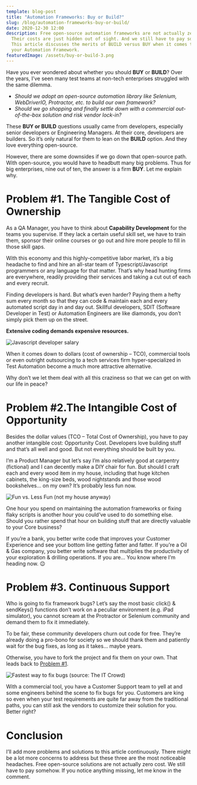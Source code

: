 ```yaml
---
template: blog-post
title: "Automation Frameworks: Buy or Build?"
slug: /blog/automation-frameworks-buy-or-build/
date: 2020-12-30 12:00
description: Free open-source automation frameworks are not actually zero cost.
  Their costs are just hidden out of sight. And we still have to pay somehow.
  This article discusses the merits of BUILD versus BUY when it comes to picking
  your Automation Framework.
featuredImage: /assets/buy-or-build-3.png
---
```

Have you ever wondered about whether you should **BUY** or **BUILD**? Over the years, I’ve seen many test teams at non-tech enterprises struggled with the same dilemma.  

* _Should we adopt an open-source automation library like Selenium, WebDriverIO, Protractor, etc. to build our own framework?_
* _Should we go shopping and finally settle down with a commercial out-of-the-box solution and risk vendor lock-in?_

These **BUY or BUILD** questions usually came from developers, especially senior developers or Engineering Managers. At their core, developers are builders. So it’s only natural for them to lean on the **BUILD** option. And they love everything open-source. 

However, there are some downsides if we go down that open-source path. With open-source, you would have to headbutt many big problems. Thus for big enterprises, nine out of ten, the answer is a firm **BUY**. Let me explain why.

# Problem #1. The Tangible Cost of Ownership

As a QA Manager, you have to think about **Capability Development** for the teams you supervise. If they lack a certain useful skill set, we have to train them, sponsor their online courses or go out and hire more people to fill in those skill gaps.

With this economy and this highly-competitive labor market, it’s a big headache to find and hire an all-star team of Typescript/Javascript programmers or any language for that matter. That’s why head hunting firms are everywhere, readily providing their services and taking a cut out of each and every recruit.

Finding developers is hard. But what’s even harder? Paying them a hefty sum every month so that they can code & maintain each and every automated script day in and day out. Skillful developers, SDIT (Software Developer in Test) or Automation Engineers are like diamonds, you don’t simply pick them up on the street. 

**Extensive coding demands expensive resources.**

![Javascript developer salary](/assets/javascript-dev-salary.png "Javascript developer salary")

When it comes down to dollars (cost of ownership – TCO),  commercial tools or even outright outsourcing to a tech services firm hyper-specialized in Test Automation become a much more attractive alternative. 

Why don’t we let them deal with all this craziness so that we can get on with our life in peace?

# Problem #2.The Intangible Cost of Opportunity

Besides the dollar values (TCO – Total Cost of Ownership), you have to pay another intangible cost: Opportunity Cost. Developers love building stuff and that’s all well and good. But not everything should be built by you.

I’m a Product Manager but let’s say I’m also relatively good at carpentry (fictional) and I can decently make a DIY chair for fun. But should I craft each and every wood item in my house, including that huge kitchen cabinets, the king-size beds, wood nightstands and those wood bookshelves… on my own? It’s probably less fun now.

![Fun vs. Less Fun (not my house anyway)](/assets/fun-less-fun.png "Fun vs. Less Fun (disclaimer: not my house)")

One hour you spend on maintaining the automation frameworks or fixing flaky scripts is another hour you could’ve used to do something else. Should you rather spend that hour on building stuff that are directly valuable to your Core business? 

If you’re a bank, you better write code that improves your Customer Experience and see your bottom line getting fatter and fatter. If you’re a Oil & Gas company, you better write software that multiplies the productivity of your exploration & drilling operations. If you are… You know where I’m heading now. 😉

# Problem #3. Continuous Support

Who is going to fix framework bugs? Let’s say the most basic click() & sendKeys() functions don’t work on a peculiar environment (e.g. iPad simulator), you cannot scream at the Protractor or Selenium community and demand them to fix it immediately.

To be fair, these community developers churn out code for free. They’re already doing a pro-bono for society so we should thank them and patiently wait for the bug fixes, as long as it takes… maybe years. 

Otherwise, you have to fork the project and fix them on your own. That leads back to [Problem #1](#problem-1-the-tangible-cost-of-ownership).

<img src="/assets/developer-fix-bug.gif" alt="Fastest way to fix bugs (source: The IT Crowd)"/>

With a commercial tool, you have a Customer Support team to yell at and some engineers behind the scene to fix bugs for you. Customers are king so even when your test requirements are quite far away from the traditional paths, you can still ask the vendors to customize their solution for you. Better right?

# Conclusion

I’ll add more problems and solutions to this article continuously. There might be a lot more concerns to address but these three are the most noticeable headaches. Free open-source solutions are not actually zero cost. We still have to pay somehow. If you notice anything missing, let me know in the comment.